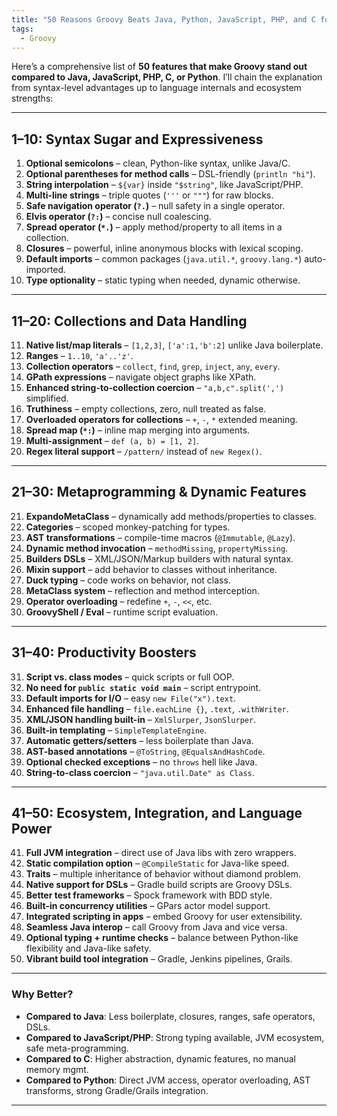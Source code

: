 ```yaml
---
title: "50 Reasons Groovy Beats Java, Python, JavaScript, PHP, and C for Modern Devs"
tags:
  - Groovy
---
```


Here’s a comprehensive list of **50 features that make Groovy stand out compared to Java, JavaScript, PHP, C, or Python**. I’ll chain the explanation from syntax-level advantages up to language internals and ecosystem strengths:

---

## 1–10: Syntax Sugar and Expressiveness

1. **Optional semicolons** – clean, Python-like syntax, unlike Java/C.
2. **Optional parentheses for method calls** – DSL-friendly (`println "hi"`).
3. **String interpolation** – `${var}` inside `"$string"`, like JavaScript/PHP.
4. **Multi-line strings** – triple quotes (`'''` or `"""`) for raw blocks.
5. **Safe navigation operator (`?.`)** – null safety in a single operator.
6. **Elvis operator (`?:`)** – concise null coalescing.
7. **Spread operator (`*.`)** – apply method/property to all items in a collection.
8. **Closures** – powerful, inline anonymous blocks with lexical scoping.
9. **Default imports** – common packages (`java.util.*`, `groovy.lang.*`) auto-imported.
10. **Type optionality** – static typing when needed, dynamic otherwise.

---

## 11–20: Collections and Data Handling

11. **Native list/map literals** – `[1,2,3]`, `['a':1,'b':2]` unlike Java boilerplate.
12. **Ranges** – `1..10`, `'a'..'z'`.
13. **Collection operators** – `collect`, `find`, `grep`, `inject`, `any`, `every`.
14. **GPath expressions** – navigate object graphs like XPath.
15. **Enhanced string-to-collection coercion** – `"a,b,c".split(',')` simplified.
16. **Truthiness** – empty collections, zero, null treated as false.
17. **Overloaded operators for collections** – `+`, `-`, `*` extended meaning.
18. **Spread map (`*:`)** – inline map merging into arguments.
19. **Multi-assignment** – `def (a, b) = [1, 2]`.
20. **Regex literal support** – `/pattern/` instead of `new Regex()`.

---

## 21–30: Metaprogramming & Dynamic Features

21. **ExpandoMetaClass** – dynamically add methods/properties to classes.
22. **Categories** – scoped monkey-patching for types.
23. **AST transformations** – compile-time macros (`@Immutable`, `@Lazy`).
24. **Dynamic method invocation** – `methodMissing`, `propertyMissing`.
25. **Builders DSLs** – XML/JSON/Markup builders with natural syntax.
26. **Mixin support** – add behavior to classes without inheritance.
27. **Duck typing** – code works on behavior, not class.
28. **MetaClass system** – reflection and method interception.
29. **Operator overloading** – redefine `+`, `-`, `<<`, etc.
30. **GroovyShell / Eval** – runtime script evaluation.

---

## 31–40: Productivity Boosters

31. **Script vs. class modes** – quick scripts or full OOP.
32. **No need for `public static void main`** – script entrypoint.
33. **Default imports for I/O** – easy `new File("x").text`.
34. **Enhanced file handling** – `file.eachLine {}`, `.text`, `.withWriter`.
35. **XML/JSON handling built-in** – `XmlSlurper`, `JsonSlurper`.
36. **Built-in templating** – `SimpleTemplateEngine`.
37. **Automatic getters/setters** – less boilerplate than Java.
38. **AST-based annotations** – `@ToString`, `@EqualsAndHashCode`.
39. **Optional checked exceptions** – no `throws` hell like Java.
40. **String-to-class coercion** – `"java.util.Date" as Class`.

---

## 41–50: Ecosystem, Integration, and Language Power

41. **Full JVM integration** – direct use of Java libs with zero wrappers.
42. **Static compilation option** – `@CompileStatic` for Java-like speed.
43. **Traits** – multiple inheritance of behavior without diamond problem.
44. **Native support for DSLs** – Gradle build scripts are Groovy DSLs.
45. **Better test frameworks** – Spock framework with BDD style.
46. **Built-in concurrency utilities** – GPars actor model support.
47. **Integrated scripting in apps** – embed Groovy for user extensibility.
48. **Seamless Java interop** – call Groovy from Java and vice versa.
49. **Optional typing + runtime checks** – balance between Python-like flexibility and Java-like safety.
50. **Vibrant build tool integration** – Gradle, Jenkins pipelines, Grails.

---

### Why Better?

* **Compared to Java**: Less boilerplate, closures, ranges, safe operators, DSLs.
* **Compared to JavaScript/PHP**: Strong typing available, JVM ecosystem, safe meta-programming.
* **Compared to C**: Higher abstraction, dynamic features, no manual memory mgmt.
* **Compared to Python**: Direct JVM access, operator overloading, AST transforms, strong Gradle/Grails integration.

---
